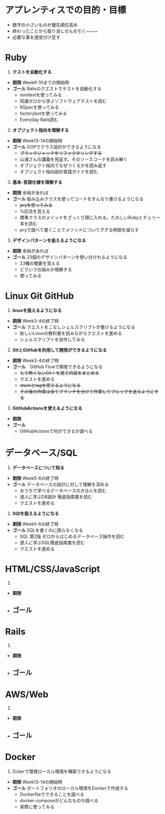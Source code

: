 # アプレンティスでの目的・目標
- 数字の小さいものが優先順位高め
- 終わったことから取り消しせんを引く~~~~
- 必要な事を適宜付け足す
# Ruby
1. **テストを自動化する**
-  **期限** Week9-10までの開始時
- **ゴール** Ralisのクエストでテストを自動化する
    - minitestを使ってみる
    - 知識ゼロから学ぶソフトウェアテストを読む
    - RSpecを使ってみる
    - factorybotを使ってみる
    - Everyday Rails読む 

2. **オブジェクト指向を理解する**
- **期限** Week13-14の開始時
- **ゴール** OOPでクラス設計ができるようになる
    - ~~ブラックジャックをリファクタリングする~~
    - 山浦さんの講義を見返す。そのソースコードを読み解く
    - オブジェクト指向でなぜつくるかを読み返す
    - オブジェクト指向設計実践ガイドを読む

3. **基本-言語仕様を理解する**
- **期限** 余裕があれば
- **ゴール** 組み込みクラスを使ってコードをすんなり書けるようになる
    - ~~pryを使ってみる~~
    - %記法を覚える
    - 標準クラスのメソッドをざっくり頭に入れる。たのしいRubyとチェリー本を読む
    - pryで調べて書くことでメソッドについてググる時間を減らす

3. **デザインパターンを扱えるようになる**
- **期限** 余裕があれば
- **ゴール** 23個のデザインパターンを使い分けれるようになる
    - 23種の概要を覚える
    - どういう仕組みか理解する
    - 使ってみる


# Linux Git GitHub
1. **linuxを扱えるようになる**
- **期限** Week3-4の終了時
- **ゴール** クエストをこなしシェルスクリプトが書けるようになる
    - 新しいLinuxの教科書を読みながらクエストを進める
    - シェルスクリプトを自作してみる
2. **GitとGitHubを利用して開発ができるようになる**
- **期限** Week3-4の終了時
- **ゴール**　GitHub Flowで開発できるようになる
    - ~~もう怖くないGit！を見て内容をまとめる~~
    - クエストを進める
    - ~~stashとtagを使えるようになる~~
    - ~~その後の作業は全てブランチを分けて作業してプルリクを送るようにする~~
3. **GitHubActionsを使えるようになる**
- **期限**
- **ゴール**
    - GitHubActionsで何ができるか調べる

# データベース/SQL
1. **データベースについて知る**
- **期限** Week5-6の終了時
- **ゴール** データベースの設計に対して理解を深める
    - おうちで学べるデータベースのきほんを読む
    - 達人に学ぶDB設計 徹底指南書を読む
    - クエストを進める
2. **SQlを扱えるようになる**
- **期限** Week5-6の終了時
- **ゴール** SQLを書くのに困らなくなる
    - SQL 第2版 ゼロからはじめるデータベース操作を読む
    - 達人に学ぶSQL徹底指南書を読む
    - クエストを進める
# HTML/CSS/JavaScript
1. 
- **期限**
- **ゴール**
    - 
# Rails
1. 
- **期限**
- **ゴール**
    - 
# AWS/Web
1. 
- **期限**
- **ゴール**
    - 
# Docker
1. Dckerで環境ローカル環境を構築できるようになる
- **期限** Week13-14の開始時
- **ゴール** ポートフォリオのローカル環境をDockerで作成する
    - Dockerfileでできることを調べる
    - docker-composeがどんなものか調べる
    - 実際に使ってみる


